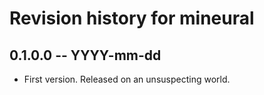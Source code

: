 # Revision history for mineural

## 0.1.0.0 -- YYYY-mm-dd

- First version. Released on an unsuspecting world.
